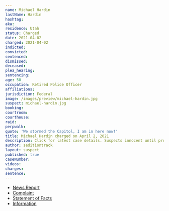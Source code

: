 ```yaml
---
name: Michael Hardin
lastName: Hardin
hashtag:
aka:
residence: Utah
status: Charged
date: 2021-04-02
charged: 2021-04-02
indicted:
convicted:
sentenced:
dismissed:
deceased:
plea_hearing:
sentencing:
age: 50
occupation: Retired Police Officer
affiliations:
jurisdiction: Federal
image: /images/preview/michael-hardin.jpg
suspect: michael-hardin.jpg
booking:
courtroom:
courthouse:
raid:
perpwalk:
quote: 'We stormed the Capitol, I am in here now!'
title: Michael Hardin charged on April 2, 2021
description: Click for latest case details. Suspects innocent until proven guilty.
author: seditiontrack
layout: suspect
published: true
caseNumber:
videos:
charges:
sentence:
---
```

- [News Report](https://www.washingtonpost.com/nation/2021/04/03/former-utah-police-capitol-riot/)
- [Complaint](https://www.justice.gov/usao-dc/case-multi-defendant/file/1382931/download)
- [Statement of Facts](https://www.justice.gov/usao-dc/case-multi-defendant/file/1382936/download)
- [Information](https://www.justice.gov/usao-dc/case-multi-defendant/file/1410226/download)
